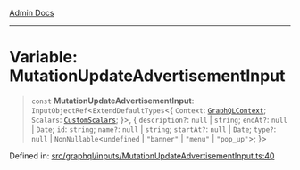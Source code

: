 [Admin Docs](/)

***

# Variable: MutationUpdateAdvertisementInput

> `const` **MutationUpdateAdvertisementInput**: `InputObjectRef`\<`ExtendDefaultTypes`\<\{ `Context`: [`GraphQLContext`](../../../context/type-aliases/GraphQLContext.md); `Scalars`: [`CustomScalars`](../../../scalars/type-aliases/CustomScalars.md); \}\>, \{ `description?`: `null` \| `string`; `endAt?`: `null` \| `Date`; `id`: `string`; `name?`: `null` \| `string`; `startAt?`: `null` \| `Date`; `type?`: `null` \| `NonNullable`\<`undefined` \| `"banner"` \| `"menu"` \| `"pop_up"`\>; \}\>

Defined in: [src/graphql/inputs/MutationUpdateAdvertisementInput.ts:40](https://github.com/Sourya07/talawa-api/blob/61a1911602b2f0aac7635e08ae2918f4f768e8ff/src/graphql/inputs/MutationUpdateAdvertisementInput.ts#L40)
